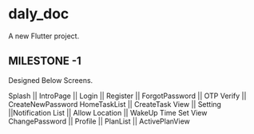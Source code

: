 # daly_doc

A new Flutter project.

## MILESTONE -1 
Designed Below Screens.

Splash || IntroPage || Login || Register || ForgotPassword || OTP Verify || CreateNewPassword
HomeTaskList || CreateTask View || Setting ||Notification List || Allow Location || WakeUp Time Set View
ChangePassword || Profile || PlanList || ActivePlanView 

